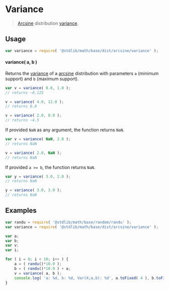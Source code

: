 # Variance

> [Arcsine][arcsine] distribution [variance][variance].


<!-- Section to include introductory text. Make sure to keep an empty line after the intro `section` element and another before the `/section` close. -->

<section class="intro">

</section>

<!-- /.intro -->

<!-- Package usage documentation. -->

<section class="usage">

## Usage

``` javascript
var variance = require( '@stdlib/math/base/dist/arcsine/variance' );
```

#### variance( a, b )

Returns the [variance][variance] of a [arcsine][arcsine] distribution with parameters `a` (minimum support) and `b` (maximum support).

``` javascript
var v = variance( 0.0, 1.0 );
// returns ~0.125

v = variance( 4.0, 12.0 );
// returns 8.0

v = variance( 2.0, 8.0 );
// returns ~4.5
```

If provided `NaN` as any argument, the function returns `NaN`.

``` javascript
var v = variance( NaN, 2.0 );
// returns NaN

v = variance( 2.0, NaN );
// returns NaN
```

If provided `a >= b`, the function returns `NaN`.

``` javascript
var y = variance( 3.0, 2.0 );
// returns NaN

y = variance( 3.0, 3.0 );
// returns NaN
```

</section>

<!-- /.usage -->

<!-- Package usage notes. Make sure to keep an empty line after the `section` element and another before the `/section` close. -->

<section class="notes">

</section>

<!-- /.notes -->

<!-- Package usage examples. -->

<section class="examples">

## Examples

``` javascript
var randu = require( '@stdlib/math/base/random/randu' );
var variance = require( '@stdlib/math/base/dist/arcsine/variance' );

var a;
var b;
var v;
var i;

for ( i = 0; i < 10; i++ ) {
    a = ( randu()*10.0 );
    b = ( randu()*10.0 ) + a;
    v = variance( a, b );
    console.log( 'a: %d, b: %d, Var(X;a,b): %d', a.toFixed( 4 ), b.toFixed( 4 ), v.toFixed( 4 ) );
}
```

</section>

<!-- /.examples -->

<!-- Section to include cited references. If references are included, add a horizontal rule *before* the section. Make sure to keep an empty line after the `section` element and another before the `/section` close. -->

<section class="references">

</section>

<!-- /.references -->

<!-- Section for all links. Make sure to keep an empty line after the `section` element and another before the `/section` close. -->

<section class="links">

[arcsine]: https://en.wikipedia.org/wiki/Arcsine_distribution
[variance]: https://en.wikipedia.org/wiki/Variance

</section>

<!-- /.links -->

